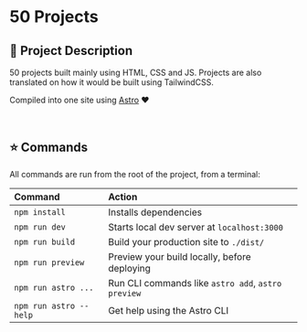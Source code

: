 # 50 Projects

## 📝 Project Description

50 projects built mainly using HTML, CSS and JS.
Projects are also translated on how it would be built using TailwindCSS.

Compiled into one site using [Astro](https://astro.build) ♥️

<br>

## ⭐ Commands

All commands are run from the root of the project, from a terminal:

| Command                | Action                                             |
| :--------------------- | :------------------------------------------------- |
| `npm install`          | Installs dependencies                              |
| `npm run dev`          | Starts local dev server at `localhost:3000`        |
| `npm run build`        | Build your production site to `./dist/`            |
| `npm run preview`      | Preview your build locally, before deploying       |
| `npm run astro ...`    | Run CLI commands like `astro add`, `astro preview` |
| `npm run astro --help` | Get help using the Astro CLI                       |
